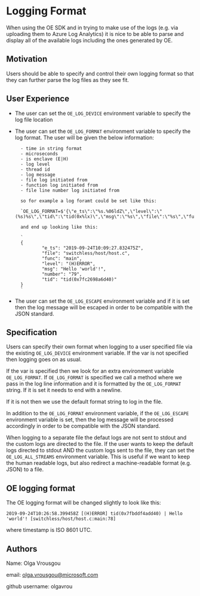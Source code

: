 Logging Format
=====

When using the OE SDK and in trying to make use of the logs (e.g. via uploading them to Azure Log Analytics) it is nice to be able to parse and display all of the available logs including the ones generated by OE.

Motivation
----------

Users should be able to specify and control their own logging format so that they can further parse the log files as they see fit.

User Experience
---------------

- The user can set the `OE_LOG_DEVICE` environment variable to specify the log file location

- The user can set the `OE_LOG_FORMAT` environment variable to specify the log format. The user will be given the below information:

        - time in string format
        - microseconds
        - is enclave (E|H)
        - log level
        - thread id
        - log message
        - file log initiated from
        - function log initiated from
        - file line number log initiated from

        so for example a log foramt could be set like this:

        `OE_LOG_FORMAT=$'{\"e_ts\":\"%s.%06ldZ\",\"level\":\"(%s)%s\",\"tid\":\"tid(0x%lx)\",\"msg\":\"%s\",\"file\":\"%s\",\"func\":\"%s\",\"number":\"%s\"}\n'`

        and end up looking like this:

        `
        {
                "e_ts": "2019-09-24T10:09:27.832475Z",
                "file": "switchless/host/host.c",
                "func": "main",
                "level": "(H)ERROR",
                "msg": "Hello 'world'!",
                "number": "79",
                "tid": "tid(0x7fc2698a6d40)"
        }
        `

- The user can set the `OE_LOG_ESCAPE` environment variable and if it is set then the log message will be escaped in order to be compatible with the JSON standard.

Specification
-------------

Users can specify their own format when logging to a user specified file via the existing `OE_LOG_DEVICE` environment variable.
If the var is not specified then logging goes on as usual.

If the var is specified then we look for an extra environment variable `OE_LOG_FORMAT`.
If `OE_LOG_FORMAT` is specified we call a method where we pass in the log line information and it is formatted by the `OE_LOG_FORMAT` string. If it is set it needs to end with a newline.

If it is not then we use the default format string to log in the file.

In addition to the `OE_LOG_FORMAT` environment variable, if the `OE_LOG_ESCAPE` environment variable is set, then the log message will be processed accordingly in order to be compatible with the JSON standard.

When logging to a separate file the defaut logs are not sent to stdout and the custom logs are directed to the file. If the user wants to keep the default logs directed to stdout AND the custom logs sent to the file, they can set the `OE_LOG_ALL_STREAMS` environment variable. This is useful if we want to keep the human readable logs, but also redirect a machine-readable format (e.g. JSON) to a file.

OE logging format
-----------------

The OE logging format will be changed slightly to look like this:

`2019-09-24T10:26:58.399458Z [(H)ERROR] tid(0x7fbddf4add40) | Hello 'world'! [switchless/host/host.c:main:78]`

where timestamp is ISO 8601 UTC.

Authors
-------

Name: Olga Vrousgou

email: olga.vrousgou@microsoft.com

github username: olgavrou